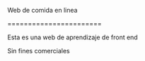 
Web de comida en linea

=======================

Esta es una web de aprendizaje de front end

Sin fines comerciales
